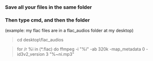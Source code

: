 ### Save all your files in the same folder
### Then type cmd, and then the folder
(example: my flac files are in a flac_audios folder at my desktop)
> cd desktop\flac_audios

> for /r %i in (*.flac) do ffmpeg -i "%i" -ab 320k -map_metadata 0 -id3v2_version 3 "%~ni.mp3"
